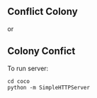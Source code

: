Conflict Colony
---------------

or

Colony Confict
--------------

To run server:

    cd coco
    python -m SimpleHTTPServer
